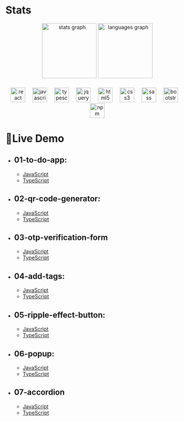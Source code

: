 # Stats
<div align="center">
  <img src="https://github-readme-stats.vercel.app/api?username=S1mon009&hide_title=false&hide_rank=false&show_icons=true&include_all_commits=true&count_private=true&disable_animations=false&theme=dracula&locale=en&hide_border=false&order=1" height="150" alt="stats graph"  />
  <img src="https://github-readme-stats.vercel.app/api/top-langs?username=S1mon009&locale=en&hide_title=false&layout=compact&card_width=320&langs_count=5&theme=dracula&hide_border=false&order=2" height="150" alt="languages graph"  />
</div>

###

<div align="center">
  <img src="https://cdn.jsdelivr.net/gh/devicons/devicon/icons/react/react-original.svg" height="40" alt="react logo"  />
  <img width="12" />
  <img src="https://cdn.jsdelivr.net/gh/devicons/devicon/icons/javascript/javascript-original.svg" height="40" alt="javascript logo"  />
  <img width="12" />
  <img src="https://cdn.jsdelivr.net/gh/devicons/devicon/icons/typescript/typescript-original.svg" height="40" alt="typescript logo"  />
  <img width="12" />
  <img src="https://cdn.jsdelivr.net/gh/devicons/devicon/icons/jquery/jquery-original.svg" height="40" alt="jquery logo"  />
  <img width="12" />
  <img src="https://cdn.jsdelivr.net/gh/devicons/devicon/icons/html5/html5-original.svg" height="40" alt="html5 logo"  />
  <img width="12" />
  <img src="https://cdn.jsdelivr.net/gh/devicons/devicon/icons/css3/css3-original.svg" height="40" alt="css3 logo"  />
  <img width="12" />
  <img src="https://cdn.jsdelivr.net/gh/devicons/devicon/icons/sass/sass-original.svg" height="40" alt="sass logo"  />
  <img width="12" />
  <img src="https://cdn.jsdelivr.net/gh/devicons/devicon/icons/bootstrap/bootstrap-original.svg" height="40" alt="bootstrap logo"  />
  <img width="12" />
  <img src="https://cdn.jsdelivr.net/gh/devicons/devicon/icons/npm/npm-original-wordmark.svg" height="40" alt="npm logo"  />
</div>

###
# 🔗Live Demo
- ## 01-to-do-app:
  - [JavaScript](https://01-to-do-app.netlify.app)
  - [TypeScript](https://01-to-do-app-typescript.netlify.app)
- ## 02-qr-code-generator:
  - [JavaScript](https://02-qr-code-generator.netlify.app)
  - [TypeScript](https://02-qr-code-generator-typescript.netlify.app)
- ## 03-otp-verification-form
   - [JavaScript](https://03-otp-verification-form.netlify.app)
   - [TypeScript](https://03-otp-verifacation-form-typescript.netlify.app)
- ## 04-add-tags:
   - [JavaScript](https://04-add-tags.netlify.app)
   - [TypeScript](https://04-add-tags-typescript.netlify.app)
- ## 05-ripple-effect-button:
   - [JavaScript](https://05-ripple-effect-button.netlify.app)
   - [TypeScript](https://05-ripple-effect-button-typescript.netlify.app)
- ## 06-popup:
   - [JavaScript](https://06-popup.netlify.app)
   - [TypeScript](https://06-popup-typescript.netlify.app)
- ## 07-accordion
   - [JavaScript](https://07-accordion.netlify.app)
   - [TypeScript](https://07-accordion-typescript.netlify.app)

